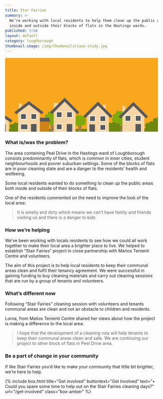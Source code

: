 ```yaml
---
title: Star Fairies
summary: >-
  We’re working with local residents to help them clean up the public areas
  inside and outside their blocks of flats in the Hastings wards.
published: true
layout: default
category: loughborough
thumbnail-image: /img/thumbnails/case-study.jpg
---
```


![Picture of Houses](/img/case-study.jpg)

### What is/was the problem? 

The area containing Peel Drive in the Hastings ward of Loughborough consists predominantly of flats, which is common in inner cities, student neighbourhoods and poorer suburban settings. Some of the blocks of flats are in poor cleaning state and are a danger to the residents’ health and wellbeing. 

Some local residents wanted to do something to clean up the public areas both inside and outside of their blocks of flats.  

One of the residents commented on the need to improve the look of the local area: 

> It is smelly and dirty which means we can’t have family and friends visiting us and there is a danger to kids

### How we’re helping 

We’ve been working with locals residents to see how we could all work together to make their local area a brighter place to live. We helped to establish “Stair Fairies” project in close partnership with Marios Tenienti Centre and volunteers. 

The aim of this project is to help local residents to keep their communal areas clean and fulfil their tenancy agreement.  We were successful in gaining funding to buy cleaning materials and carry out cleaning sessions that are run by a group of tenants and volunteers. 

### What’s different now 

Following “Stair Fairies” cleaning session with volunteers and tenants communal areas are clean and not an obstacle to children and residents.  

Lorna, from Matios Tenienti Centre shared her views about how the project is making a difference to the local area: 

> I hope that the development of a cleaning rota will help tenants to keep their communal areas clean and safe. We are continuing our project to other block of flats in Peel Drive area.

### Be a part of change in your community

If like Stair Fairies you’d like to make your community that little bit brighter, we’re here to help.

{% include box.html title="Get involved" buttontext="Get Involved" text="•	Could you spare some time to help out on the Stair Fairies cleaning days?" url="/get-involved" class="box-amber"  %}
